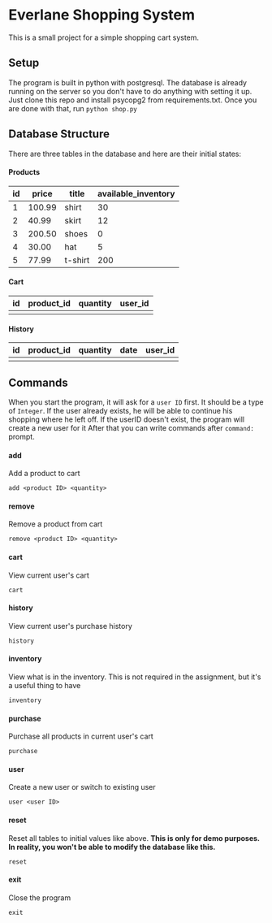 # Everlane Shopping System
This is a small project for a simple shopping cart system.
## Setup
The program is built in python with postgresql.
The database is already running on the server so you don't have to
do anything with setting it up. Just clone this repo and install psycopg2 from
requirements.txt. Once you are done with that, run `python shop.py`
## Database Structure
There are three tables in the database and here are their initial states:
#### Products
id | price  |  title  | available_inventory|
---|--------|---------|--------------------|
 1 | 100.99 | shirt   |                  30|
 2 |  40.99 | skirt   |                  12|
 3 | 200.50 | shoes   |                   0|
 4 |  30.00 | hat     |                   5|
 5 |  77.99 | t-shirt |                 200|
#### Cart
id | product_id | quantity | user_id
---|------------|----------|---------
   |            |          |
#### History
id | product_id | quantity | date | user_id
---|------------|----------|------|---------
   |            |          |      |
## Commands
When you start the program, it will ask for a `user ID` first. It should be a type of `Integer`.
If the user already exists, he will be able to continue his shopping where he left
off. If the userID doesn't exist, the program will create a new user for it
After that you can write commands after `command: ` prompt.
#### add
Add a product to cart
```
add <product ID> <quantity>
```
#### remove
Remove a product from cart
```
remove <product ID> <quantity>
```
#### cart
View current user's cart
```
cart
```
#### history
View current user's purchase history
```
history
```
#### inventory
View what is in the inventory. This is not required in the assignment, but it's
a useful thing to have
```
inventory
```
#### purchase
Purchase all products in current user's cart
```
purchase
```
#### user
Create a new user or switch to existing user
```
user <user ID>
```
#### reset
Reset all tables to initial values like above.
**This is only for demo purposes. In reality, you won't be able to modify the database like this.**
```
reset
```
#### exit
Close the program
```
exit
```
